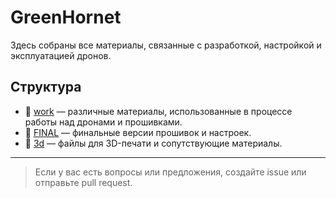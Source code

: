# GreenHornet

Здесь собраны все материалы, связанные с разработкой, настройкой и эксплуатацией дронов.

## Структура

- 📁 [work](./work/) — различные материалы, использованные в процессе работы над дронами и прошивками.
- 📁 [FINAL](./FINAL/) — финальные версии прошивок и настроек.
- 📁 [3d](./3d/) — файлы для 3D-печати и сопутствующие материалы.

---

> Если у вас есть вопросы или предложения, создайте issue или отправьте pull request.